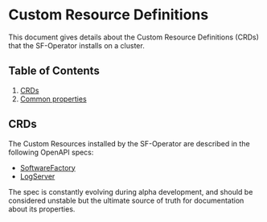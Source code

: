 # Custom Resource Definitions

This document gives details about the Custom Resource Definitions (CRDs) that the SF-Operator installs on a cluster.

## Table of Contents

1. [CRDs](#crds)
1. [Common properties](#common-properties)

## CRDs

The Custom Resources installed by the SF-Operator are described in the following OpenAPI specs:

* [SoftwareFactory](./../../config/crd/bases/sf.softwarefactory-project.io_softwarefactories.yaml)
* [LogServer](./../../config/crd/bases/sf.softwarefactory-project.io_logservers.yaml)

The spec is constantly evolving during alpha development, and should be considered
unstable but the ultimate source of truth for documentation about its properties.

